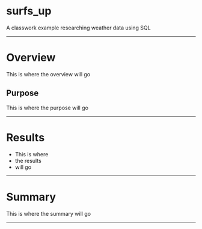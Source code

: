 # surfs_up
A classwork example researching weather data using SQL

---

# Overview
This is where the overview will go

## Purpose
This is where the purpose will go

---

# Results
* This is where
* the results 
* will go

---

# Summary 
This is where the summary will go

---
